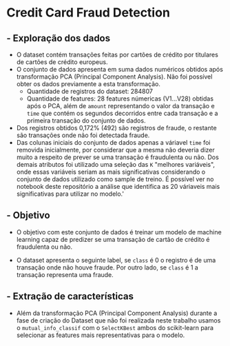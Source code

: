 # Credit Card Fraud Detection
## -  Exploração dos dados 

- O dataset contém transações feitas por cartões de crédito por titulares de cartões de crédito europeus.
- O conjunto de dados apresenta em suma dados numéricos obtidos após transformação PCA (Principal Component Analysis). Não foi possível obter os dados previamente a esta transformação.
  - Quantidade de registros do dataset: 284807
  - Quantidade de features: 28 features númericas (V1...V28) obtidas após o PCA, além de `amount` representando o valor da transação e `time` que contém os segundos decorridos entre cada transação e a primeira transação do conjunto de dados. 
- Dos registros obtidos 0,172% (492) são registros de fraude, o restante são transações onde não foi detectada fraude.
- Das colunas iniciais do conjunto de dados apenas a váriavel `time` foi removida inicialmente, por considerar que a mesma não deveria dizer muito a respeito de prever se uma transação é fraudulenta ou não. Dos demais atributos foi utilizado uma seleção das `K` "melhores variáveis", onde essas variáveis seriam as mais significativas considerando o conjunto de dados utilizado como sample de treino. É possível ver no notebook deste repositório a análise que identifica as 20 váriaveis mais significativas para utilizar no modelo.'
## - Objetivo
- O objetivo com este conjunto de dados é treinar um modelo de machine learning capaz de predizer se uma transação de cartão de crédito é fraudulenta ou não.

- O dataset apresenta o seguinte label, se `class` é 0 o registro é de uma transação onde não houve fraude. Por outro lado, se `class` é 1 a transação representa uma fraude.

 
## - Extração de características 

- Além da transformação PCA (Principal Component Analysis) durante a fase de criação do Dataset que não foi realizada neste trabalho usamos o `mutual_info_classif` com o `SelectKBest` ambos do scikit-learn para selecionar as features mais representativas para o modelo.
